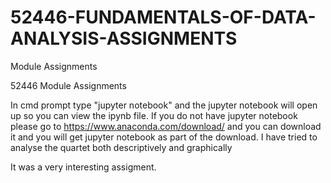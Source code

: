 # 52446-FUNDAMENTALS-OF-DATA-ANALYSIS-ASSIGNMENTS
Module Assignments

52446 Module Assignments

In cmd prompt type "jupyter notebook" and the jupyter notebook will open up so you can view the ipynb file.
If you do not have jupyter notebook please go to https://www.anaconda.com/download/ and you can download it and you will get jupyter notebook as part of the download.
I have tried to analyse the quartet both descriptively and graphically

It was a very interesting assigment.
